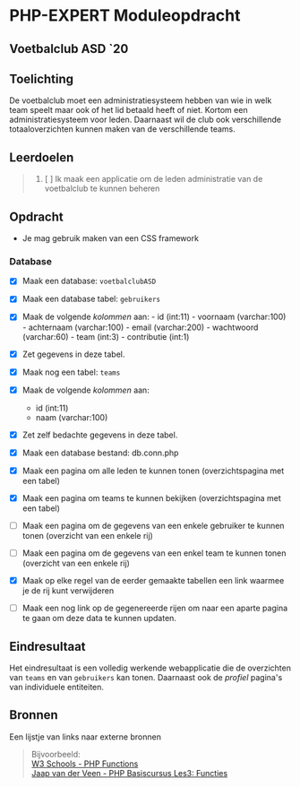 # PHP-EXPERT Moduleopdracht

## Voetbalclub ASD `20

## Toelichting

De voetbalclub moet een administratiesysteem hebben van wie in welk team speelt maar ook of het lid betaald heeft of niet. Kortom een administratiesysteem voor leden. Daarnaast wil de club ook verschillende totaaloverzichten kunnen maken van de verschillende teams.

## Leerdoelen

> 1. [ ] Ik maak een applicatie om de leden administratie van de voetbalclub te kunnen beheren

## Opdracht

- Je mag gebruik maken van een CSS framework

### Database

- [x] Maak een database: `voetbalclubASD`

- [x] Maak een database tabel: `gebruikers`
- [x] Maak de volgende _kolommen_ aan:
      - id (int:11)
      - voornaam (varchar:100)
      - achternaam (varchar:100)
      - email (varchar:200)
      - wachtwoord (varchar:60)
      - team (int:3)
      - contributie (int:1)
- [x] Zet gegevens in deze tabel.

- [x] Maak nog een tabel: `teams`
- [x] Maak de volgende _kolommen_ aan:
  - id (int:11)
  - naam (varchar:100)
- [X] Zet zelf bedachte gegevens in deze tabel.

- [x] Maak een database bestand: db.conn.php
- [x] Maak een pagina om alle leden te kunnen tonen (overzichtspagina met een tabel)
- [x] Maak een pagina om teams te kunnen bekijken   (overzichtspagina met een tabel)
- [ ] Maak een pagina om de gegevens van een enkele gebruiker te kunnen tonen (overzicht van een enkele rij)
- [ ] Maak een pagina om de gegevens van een enkel team te kunnen tonen       (overzicht van een enkele rij)
- [x] Maak op elke regel van de eerder gemaakte tabellen een link waarmee je de rij kunt verwijderen
- [ ] Maak een nog link op de gegenereerde rijen om naar een aparte pagina te gaan om deze data te kunnen updaten.

## Eindresultaat

Het eindresultaat is een volledig werkende webapplicatie die de overzichten van `teams` en van `gebruikers` kan tonen. Daarnaast ook de _profiel_ pagina's van individuele entiteiten.

## Bronnen

Een lijstje van links naar externe bronnen

> Bijvoorbeeld:  
> [W3 Schools - PHP Functions](https://www.w3schools.com/php/php_functions.asp)  
> [Jaap van der Veen - PHP Basiscursus Les3: Functies](https://phpbasis.jaapvdveen.nl/basiscursus-php/les-3-inleiding-functies/)

